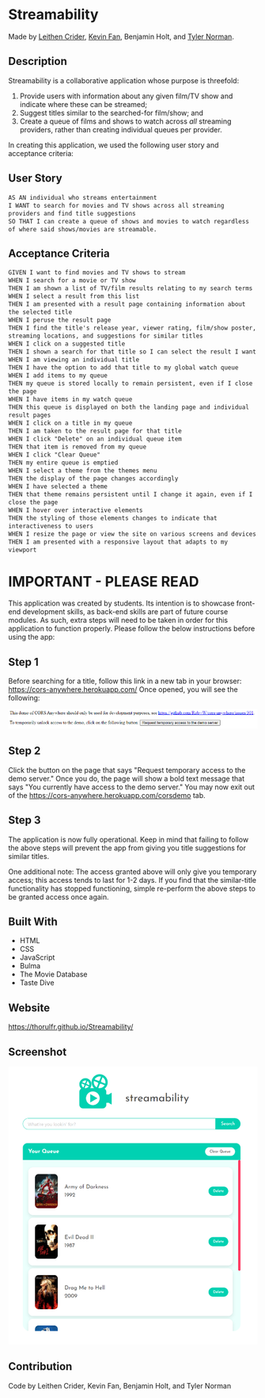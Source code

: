 # Streamability

Made by [Leithen Crider](https://github.com/Thenlie), [Kevin Fan](https://github.com/Yu-ChengFan), Benjamin Holt, and [Tyler Norman](https://github.com/t-norm).

## Description

Streamability is a collaborative application whose purpose is threefold:

1. Provide users with information about any given film/TV show and indicate where these can be streamed;
2. Suggest titles similar to the searched-for film/show; and
3. Create a queue of films and shows to watch across *all* streaming providers, rather than creating individual queues per provider.

In creating this application, we used the following user story and acceptance criteria:

## User Story

```
AS AN individual who streams entertainment
I WANT to search for movies and TV shows across all streaming providers and find title suggestions
SO THAT I can create a queue of shows and movies to watch regardless of where said shows/movies are streamable.
```

## Acceptance Criteria

```
GIVEN I want to find movies and TV shows to stream
WHEN I search for a movie or TV show
THEN I am shown a list of TV/film results relating to my search terms
WHEN I select a result from this list
THEN I am presented with a result page containing information about the selected title
WHEN I peruse the result page
THEN I find the title's release year, viewer rating, film/show poster, streaming locations, and suggestions for similar titles
WHEN I click on a suggested title
THEN I shown a search for that title so I can select the result I want
WHEN I am viewing an individual title
THEN I have the option to add that title to my global watch queue
WHEN I add items to my queue
THEN my queue is stored locally to remain persistent, even if I close the page
WHEN I have items in my watch queue
THEN this queue is displayed on both the landing page and individual result pages
WHEN I click on a title in my queue
THEN I am taken to the result page for that title
WHEN I click "Delete" on an individual queue item
THEN that item is removed from my queue
WHEN I click "Clear Queue"
THEN my entire queue is emptied
WHEN I select a theme from the themes menu
THEN the display of the page changes accordingly
WHEN I have selected a theme
THEN that theme remains persistent until I change it again, even if I close the page
WHEN I hover over interactive elements
THEN the styling of those elements changes to indicate that interactiveness to users
WHEN I resize the page or view the site on various screens and devices
THEN I am presented with a responsive layout that adapts to my viewport
```

# IMPORTANT - PLEASE READ

This application was created by students. Its intention is to showcase front-end development skills, as back-end skills are part of future course modules. As such, extra steps will need to be taken in order for this application to function properly. Please follow the below instructions before using the app:

## Step 1

Before searching for a title, follow this link in a new tab in your browser: <https://cors-anywhere.herokuapp.com/>
Once opened, you will see the following:

![CORS-Anywhere/Heroku](./assets/images/heroku.PNG)

## Step 2

Click the button on the page that says "Request temporary access to the demo server." Once you do, the page will show a bold text message that says "You currently have access to the demo server."
You may now exit out of the <https://cors-anywhere.herokuapp.com/corsdemo> tab.

## Step 3

The application is now fully operational. Keep in mind that failing to follow the above steps will prevent the app from giving you title suggestions for similar titles.

One additional note: The access granted above will only give you temporary access; this access tends to last for 1-2 days. If you find that the similar-title functionality has stopped functioning, simple re-perform the above steps to be granted access once again.

## Built With

* HTML
* CSS
* JavaScript
* Bulma
* The Movie Database
* Taste Dive

## Website

<https://thorulfr.github.io/Streamability/>

## Screenshot

![Screenshot](./assets/images/readme-screenshot.png)

## Contribution

Code by Leithen Crider, Kevin Fan, Benjamin Holt, and Tyler Norman
